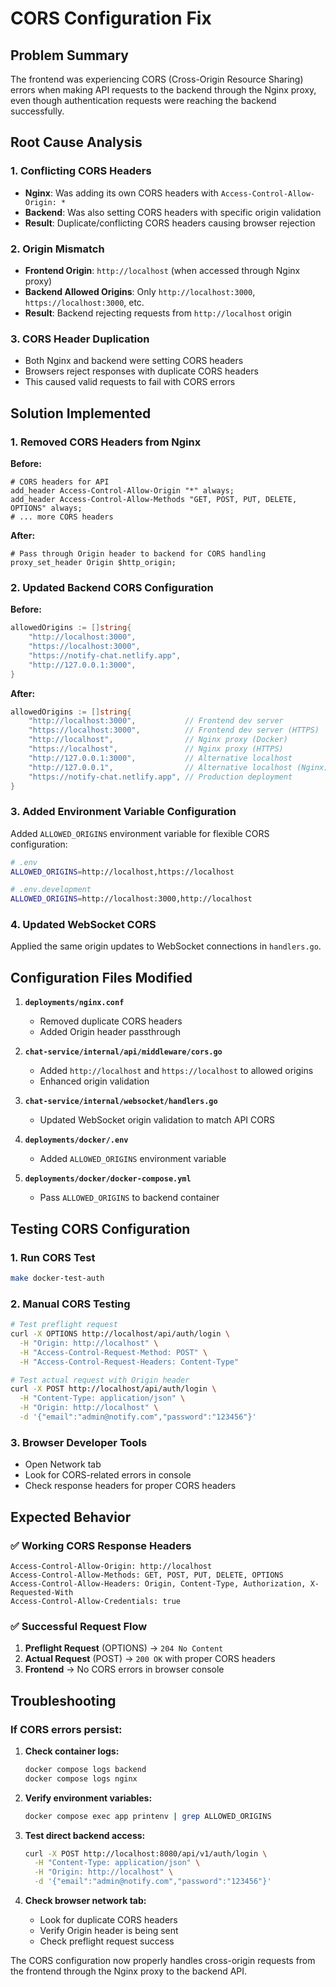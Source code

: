 # CORS Configuration Fix

## Problem Summary

The frontend was experiencing CORS (Cross-Origin Resource Sharing) errors when making API requests to the backend through the Nginx proxy, even though authentication requests were reaching the backend successfully.

## Root Cause Analysis

### 1. **Conflicting CORS Headers**
- **Nginx**: Was adding its own CORS headers with `Access-Control-Allow-Origin: *`
- **Backend**: Was also setting CORS headers with specific origin validation
- **Result**: Duplicate/conflicting CORS headers causing browser rejection

### 2. **Origin Mismatch**
- **Frontend Origin**: `http://localhost` (when accessed through Nginx proxy)
- **Backend Allowed Origins**: Only `http://localhost:3000`, `https://localhost:3000`, etc.
- **Result**: Backend rejecting requests from `http://localhost` origin

### 3. **CORS Header Duplication**
- Both Nginx and backend were setting CORS headers
- Browsers reject responses with duplicate CORS headers
- This caused valid requests to fail with CORS errors

## Solution Implemented

### 1. **Removed CORS Headers from Nginx**

**Before:**
```nginx
# CORS headers for API
add_header Access-Control-Allow-Origin "*" always;
add_header Access-Control-Allow-Methods "GET, POST, PUT, DELETE, OPTIONS" always;
# ... more CORS headers
```

**After:**
```nginx
# Pass through Origin header to backend for CORS handling
proxy_set_header Origin $http_origin;
```

### 2. **Updated Backend CORS Configuration**

**Before:**
```go
allowedOrigins := []string{
    "http://localhost:3000",
    "https://localhost:3000",
    "https://notify-chat.netlify.app",
    "http://127.0.0.1:3000",
}
```

**After:**
```go
allowedOrigins := []string{
    "http://localhost:3000",           // Frontend dev server
    "https://localhost:3000",          // Frontend dev server (HTTPS)
    "http://localhost",                // Nginx proxy (Docker)
    "https://localhost",               // Nginx proxy (HTTPS)
    "http://127.0.0.1:3000",           // Alternative localhost
    "http://127.0.0.1",                // Alternative localhost (Nginx)
    "https://notify-chat.netlify.app", // Production deployment
}
```

### 3. **Added Environment Variable Configuration**

Added `ALLOWED_ORIGINS` environment variable for flexible CORS configuration:

```bash
# .env
ALLOWED_ORIGINS=http://localhost,https://localhost

# .env.development
ALLOWED_ORIGINS=http://localhost:3000,http://localhost
```

### 4. **Updated WebSocket CORS**

Applied the same origin updates to WebSocket connections in `handlers.go`.

## Configuration Files Modified

1. **`deployments/nginx.conf`**
   - Removed duplicate CORS headers
   - Added Origin header passthrough

2. **`chat-service/internal/api/middleware/cors.go`**
   - Added `http://localhost` and `https://localhost` to allowed origins
   - Enhanced origin validation

3. **`chat-service/internal/websocket/handlers.go`**
   - Updated WebSocket origin validation to match API CORS

4. **`deployments/docker/.env`**
   - Added `ALLOWED_ORIGINS` environment variable

5. **`deployments/docker/docker-compose.yml`**
   - Pass `ALLOWED_ORIGINS` to backend container

## Testing CORS Configuration

### 1. **Run CORS Test**
```bash
make docker-test-auth
```

### 2. **Manual CORS Testing**
```bash
# Test preflight request
curl -X OPTIONS http://localhost/api/auth/login \
  -H "Origin: http://localhost" \
  -H "Access-Control-Request-Method: POST" \
  -H "Access-Control-Request-Headers: Content-Type"

# Test actual request with Origin header
curl -X POST http://localhost/api/auth/login \
  -H "Content-Type: application/json" \
  -H "Origin: http://localhost" \
  -d '{"email":"admin@notify.com","password":"123456"}'
```

### 3. **Browser Developer Tools**
- Open Network tab
- Look for CORS-related errors in console
- Check response headers for proper CORS headers

## Expected Behavior

### ✅ **Working CORS Response Headers**
```
Access-Control-Allow-Origin: http://localhost
Access-Control-Allow-Methods: GET, POST, PUT, DELETE, OPTIONS
Access-Control-Allow-Headers: Origin, Content-Type, Authorization, X-Requested-With
Access-Control-Allow-Credentials: true
```

### ✅ **Successful Request Flow**
1. **Preflight Request** (OPTIONS) → `204 No Content`
2. **Actual Request** (POST) → `200 OK` with proper CORS headers
3. **Frontend** → No CORS errors in browser console

## Troubleshooting

### **If CORS errors persist:**

1. **Check container logs:**
   ```bash
   docker compose logs backend
   docker compose logs nginx
   ```

2. **Verify environment variables:**
   ```bash
   docker compose exec app printenv | grep ALLOWED_ORIGINS
   ```

3. **Test direct backend access:**
   ```bash
   curl -X POST http://localhost:8080/api/v1/auth/login \
     -H "Content-Type: application/json" \
     -H "Origin: http://localhost" \
     -d '{"email":"admin@notify.com","password":"123456"}'
   ```

4. **Check browser network tab:**
   - Look for duplicate CORS headers
   - Verify Origin header is being sent
   - Check preflight request success

The CORS configuration now properly handles cross-origin requests from the frontend through the Nginx proxy to the backend API.

